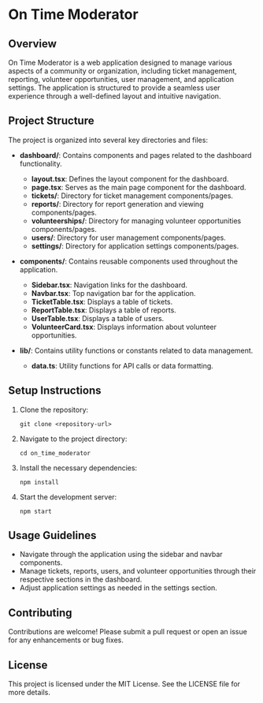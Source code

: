 # On Time Moderator

## Overview
On Time Moderator is a web application designed to manage various aspects of a community or organization, including ticket management, reporting, volunteer opportunities, user management, and application settings. The application is structured to provide a seamless user experience through a well-defined layout and intuitive navigation.

## Project Structure
The project is organized into several key directories and files:

- **dashboard/**: Contains components and pages related to the dashboard functionality.
  - **layout.tsx**: Defines the layout component for the dashboard.
  - **page.tsx**: Serves as the main page component for the dashboard.
  - **tickets/**: Directory for ticket management components/pages.
  - **reports/**: Directory for report generation and viewing components/pages.
  - **volunteerships/**: Directory for managing volunteer opportunities components/pages.
  - **users/**: Directory for user management components/pages.
  - **settings/**: Directory for application settings components/pages.

- **components/**: Contains reusable components used throughout the application.
  - **Sidebar.tsx**: Navigation links for the dashboard.
  - **Navbar.tsx**: Top navigation bar for the application.
  - **TicketTable.tsx**: Displays a table of tickets.
  - **ReportTable.tsx**: Displays a table of reports.
  - **UserTable.tsx**: Displays a table of users.
  - **VolunteerCard.tsx**: Displays information about volunteer opportunities.

- **lib/**: Contains utility functions or constants related to data management.
  - **data.ts**: Utility functions for API calls or data formatting.

## Setup Instructions
1. Clone the repository:
   ```
   git clone <repository-url>
   ```
2. Navigate to the project directory:
   ```
   cd on_time_moderator
   ```
3. Install the necessary dependencies:
   ```
   npm install
   ```
4. Start the development server:
   ```
   npm start
   ```

## Usage Guidelines
- Navigate through the application using the sidebar and navbar components.
- Manage tickets, reports, users, and volunteer opportunities through their respective sections in the dashboard.
- Adjust application settings as needed in the settings section.

## Contributing
Contributions are welcome! Please submit a pull request or open an issue for any enhancements or bug fixes.

## License
This project is licensed under the MIT License. See the LICENSE file for more details.
